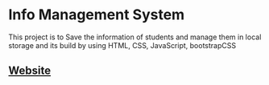 
# Info Management System

This project is to Save the information of students and manage them in local storage and its build by using HTML, CSS, JavaScript, bootstrapCSS

## [Website](https://codewithkara-infomanagementsystem.vercel.app/)

